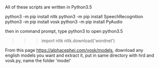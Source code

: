 All of these scripts are written in Python3.5

python3 -m pip install nltk
python3 -m pip install SpeechRecognition
python3 -m pip install vosk
python3 -m pip install PyAudio

then in command prompt, type python3 to open python3.5
>>> import nltk
>>> nltk.download('wordnet')

From this page https://alphacephei.com/vosk/models, download any english models you want and extract it, put in same directory with hrd and vosk.py, name the folder 'model'
